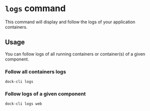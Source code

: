 # `logs` command

This command will display and follow the logs of your application containers.

## Usage

You can follow logs of all running containers or container(s) of a given component.

### Follow all containers logs

```
dock-cli logs
```

### Follow logs of a given component

```
dock-cli logs web
```
